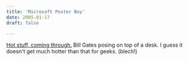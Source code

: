 ```yaml
---
title: 'Microsoft Poster Boy'
date: 2005-01-17
draft: false

---
```


[Hot stuff, coming through.](http://blog.monkeymethods.org/2005/01/bill-gates-strikes-pose-for-teen-beat.html) Bill Gates posing on top of a desk. I guess it doesn't get much hotter than that for geeks. (blech!)